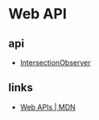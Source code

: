 # Web API

## api 

- [IntersectionObserver](intersectoni_observer.md) 


## links 

- [Web APIs | MDN](https://developer.mozilla.org/en-US/docs/Web/API)
